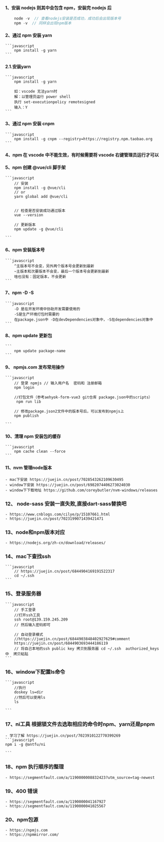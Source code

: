 #### 1、安装 nodejs 则其中会包含 npm，安装完 nodejs 后

```javascript
    node -v  // 查看nodejs安装是否成功，成功后会出现版本号
    npm -v  // 同样会出现npm版本
```

#### 2、通过 npm 安装 yarn

    ```javascript
        npm install -g yarn
    ```

#### 2.1.安装yarn
    ```javascript
        npm install -g yarn

        如：vscode 无法yarn时
        解：以管理员运行 power shell
        执行 set-executionpolicy remotesigned
        输入：Y
    ```    
#### 3、通过 npm 安装 cnpm

    ```javascript
        npm install -g cnpm --registry=https://registry.npm.taobao.org
    ```

#### 4、npm 在 vscode 中不能生效，有时候需要将 vscode 右键管理员运行才可以

#### 5、npm 创建 @vue/cli 脚手架

    ```javascript
        // 安装
        npm install -g @vue/cli
        // or
        yarn global add @vue/cli


        // 检查是否安装成功通过版本
        vue --version

        // 更新版本
        npm update -g @vue/cli

    ```

#### 6、npm 安装版本号

    ```javascript
        ^主版本号不会变，另外两个版本号会更新到最新
        ~主版本和次要版本不会变，最后一个版本号会更新到最新
        啥也没有：固定版本，不会更新
    ```

#### 7、npm -D -S

    ```javascript
        -D 是在开发环境中协助开发需要使用的
        -S是生产环境打包时需要的
        在package.json中 -D在devDependencies对象中，-S在dependencies对象中
    ```

#### 8、npm update 更新包

    ```
        npm update package-name
    ```

#### 9、 npmjs.com 发布常用操作

    ```javascript
        // 登录 npmjs // 输入用户名  密码和 注册邮箱
        npm login

        //打包文件（参考aehyok-form-vue3 git仓库 package.json中的scripts）
         npm run lib

        // 修改package.json2文件中的版本号后，可以发布到npmjs上
        npm publish

    ```

#### 10、清理 npm 安装包的缓存

    ```javascript
        npm cache clean --force
    ```
#### 11、nvm 管理node版本
    - mac下安装 https://juejin.cn/post/7028543262109630495
    - window下安装 https://juejin.cn/post/6982074406273024030
    - window下下载地址 https://github.com/coreybutler/nvm-windows/releases
### 12、 node-sass 安装一直失败,直接dart-sass替换吧
    - https://www.cnblogs.com/cilye/p/15107661.html
    - https://juejin.cn/post/7023199071439421471

### 13、node和npm版本对应
    - https://nodejs.org/zh-cn/download/releases/
### 14、mac下查找ssh
    ```javascript
        // https://juejin.cn/post/6844904169191522317
        cd ~/.ssh
    ```    
### 15、登录服务器
    ```javascript
        // 手工登录
        //打开ssh工具
        ssh root@139.159.245.209
        // 然后输入密码即可

        // 自动登录模式
        //https://juejin.cn/post/6844903848402927629#comment
        https://juejin.cn/post/6844903693444186119
        // 将自己本地的ssh public key 拷贝到服务器 cd ~/.ssh  authorized_keys中  拷贝粘贴
    ```   
### 16、window下配置ls命令
    ```javascript
        //执行 
        doskey ls=dir
        //然后可以使用ls
        ls

    ```
### 17、ni工具 根据锁文件去选取相应的命令时npm、yarn还是pnpm
    - 学习了解 https://juejin.cn/post/7023910122770399269
    ```javascript
    npm i -g @antfu/ni

    ```

### 18、npm 执行顺序的整理
    - https://segmentfault.com/a/1190000008832423?utm_source=tag-newest    

### 19、400 错误
    - https://segmentfault.com/a/1190000041167927
    - https://segmentfault.com/a/1190000041025567
### 20、npm包源
    - https://npmjs.com
    - https://npmmirror.com/